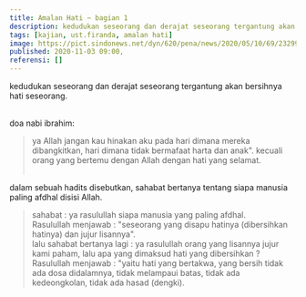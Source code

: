 ```yaml
---
title: Amalan Hati ~ bagian 1
description: kedudukan seseorang dan derajat seseorang tergantung akan bersihnya hati seseorang. 
tags: [kajian, ust.firanda, amalan hati]
image: https://pict.sindonews.net/dyn/620/pena/news/2020/05/10/69/23299/hati-adalah-raja-amalan-hati-lebih-penting-ketimbang-amal-badan-srp.jpg
published: 2020-11-03 09:00,
referensi: []
---
```


kedudukan seseorang dan derajat seseorang tergantung akan bersihnya hati seseorang. <br><br>

doa nabi ibrahim: <br>
> ya Allah jangan kau hinakan aku pada hari dimana mereka dibangkitkan, hari dimana tidak bermafaat harta dan anak". kecuali orang yang bertemu dengan Allah dengan hati yang selamat. <br><br>

dalam sebuah hadits disebutkan, sahabat bertanya tentang siapa manusia paling afdhal disisi Allah. <br>

> sahabat : ya rasulullah siapa manusia yang paling afdhal. <br> 
Rasulullah menjawab : "seseorang yang disapu hatinya (dibersihkan hatinya) dan jujur lisannya". <br>
lalu sahabat bertanya lagi : ya rasulullah orang yang lisannya jujur kami paham, lalu apa yang dimaksud hati yang dibersihkan ?  <br>
Rasulullah menjawab : "yaitu hati yang bertakwa, yang bersih tidak ada dosa didalamnya, tidak melampaui batas, tidak ada kedeongkolan, tidak ada hasad (dengki). 